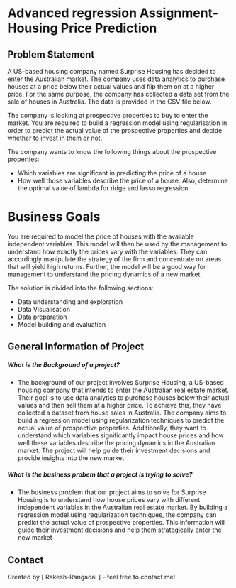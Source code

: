 # Advanced regression Assignment-Housing Price Prediction
## Problem Statement
A US-based housing company named Surprise Housing has decided to enter the Australian market. The company uses data analytics to purchase houses at a price below their actual values and flip them on at a higher price. For the same purpose, the company has collected a data set from the sale of houses in Australia. The data is provided in the CSV file below.

The company is looking at prospective properties to buy to enter the market. You are required to build a regression model using regularisation in order to predict the actual value of the prospective properties and decide whether to invest in them or not.

The company wants to know the following things about the prospective properties:

- Which variables are significant in predicting the price of a house
- How well those variables describe the price of a house. Also, determine the optimal value of lambda for ridge and lasso regression.
# Business Goals
You are required to model the price of houses with the available independent variables. This model will then be used by the management to understand how exactly the prices vary with the variables. They can accordingly manipulate the strategy of the firm and concentrate on areas that will yield high returns. Further, the model will be a good way for management to understand the pricing dynamics of a new market.

The solution is divided into the following sections:

- Data understanding and exploration
- Data Visualisation
- Data preparation
- Model building and evaluation

## General Information of Project
##### What is the Background of a project?
- The background of our project involves Surprise Housing, a US-based housing company that intends to enter the Australian real estate market. Their goal is to use data analytics to purchase houses below their actual values and then sell 
  them at a higher price. To achieve this, they have collected a dataset from house sales in Australia. The company aims to build a regression model using regularization techniques to predict the actual value of prospective properties. 
  Additionally, they want to understand which variables significantly impact house prices and how well these variables describe the pricing dynamics in the Australian market. The project will help guide their investment decisions and 
  provide insights into the new market
##### What is the business probem that a project is trying to solve?
- The business problem that our project aims to solve for Surprise Housing is to understand how house prices vary with different independent variables in the Australian real estate market. By building a regression model using regularization 
  techniques, the company can predict the actual value of prospective properties. This information will guide their investment decisions and help them strategically enter the new market

## Contact
Created by [ Rakesh-Rangadal ] - feel free to contact me!


